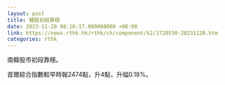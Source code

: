 ```yaml
---
layout: post
title: 韓股初段靠穩
date: 2023-11-20 08:16:17.000000000 +08:00
link: https://news.rthk.hk/rthk/ch/component/k2/1728530-20231120.htm
categories: rthk
---
```


南韓股市初段靠穩。

首爾綜合指數較早時報2474點，升4點，升幅0.18%。
